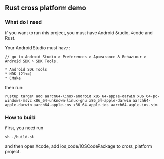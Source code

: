 ## Rust cross platform demo

### What do i need

If you want to run this project, you must have Android Studio, Xcode and Rust.

Your Android Studio must have :
```
// go to Android Studio > Preferences > Appearance & Behaviour > Android SDK > SDK Tools. 

* Android SDK Tools 
* NDK (21<=)
* CMake
```

then run:
```
rustup target add aarch64-linux-android x86_64-apple-darwin x86_64-pc-windows-msvc x86_64-unknown-linux-gnu x86_64-apple-darwin aarch64-apple-darwin aarch64-apple-ios x86_64-apple-ios aarch64-apple-ios-sim
```

###  How to build 
First, you need run

```
sh ./build.sh
```
and then open Xcode, add ios_code/IOSCodePackage to cross_platform project.